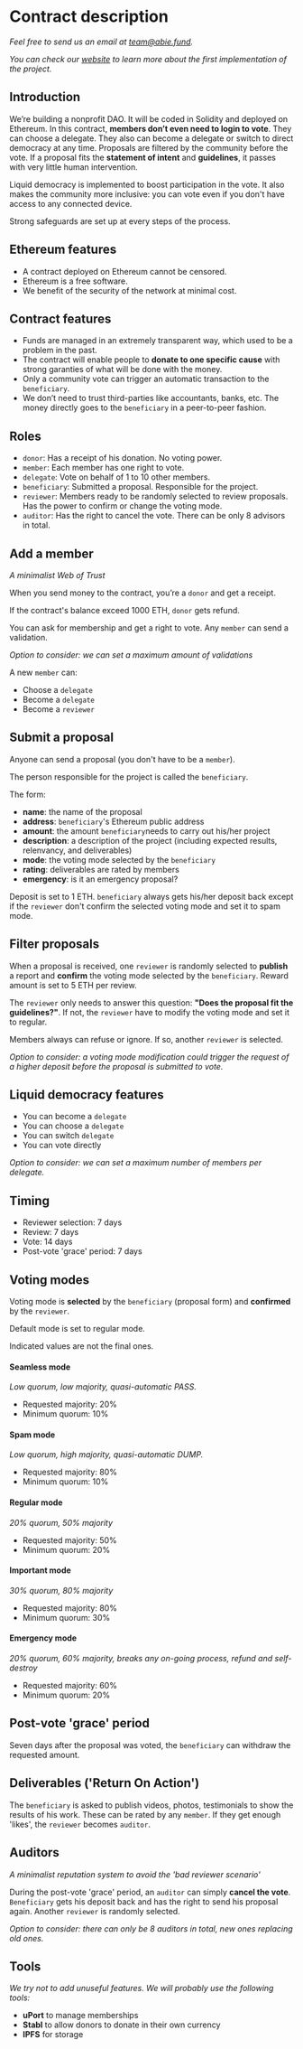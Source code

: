 # Contract description

*Feel free to send us an email at [team@abie.fund](mailto:team@abie.fund).*

*You can check our [website](http://abie.fund) to learn more about the first implementation of the project.*

## Introduction

We’re building a nonprofit DAO. It will be coded in Solidity and deployed on Ethereum. In this contract, **members don’t even need to login to vote**. They can choose a delegate. They also can become a delegate or switch to direct democracy at any time. Proposals are filtered by the community before the vote. If a proposal fits the **statement of intent** and **guidelines**, it passes with very little human intervention. 

Liquid democracy is implemented to boost participation in the vote. It also makes the community more inclusive: you can vote even if you don't have access to any connected device.

Strong safeguards are set up at every steps of the process.

## Ethereum features

* A contract deployed on Ethereum cannot be censored.
* Ethereum is a free software.
* We benefit of the security of the network at minimal cost.

## Contract features

* Funds are managed in an extremely transparent way, which used to be a problem in the past.
* The contract will enable people to **donate to one specific cause** with strong garanties of what will be done with the money.
* Only a community vote can trigger an automatic transaction to the `beneficiary`.
* We don’t need to trust third-parties like accountants, banks, etc. The money directly goes to the `beneficiary` in a peer-to-peer fashion.

## Roles

* `donor`: Has a receipt of his donation. No voting power.
* `member`: Each member has one right to vote.
* `delegate`: Vote on behalf of 1 to 10 other members.
* `beneficiary`: Submitted a proposal. Responsible for the project. 
* `reviewer`: Members ready to be randomly selected to review proposals. Has the power to confirm or change the voting mode. 
* `auditor`: Has the right to cancel the vote. There can be only 8 advisors in total. 

## Add a member

*A minimalist Web of Trust*

When you send money to the contract, you’re a `donor` and get a receipt.

If the contract's balance exceed 1000 ETH, `donor` gets refund.

You can ask for membership and get a right to vote. Any `member` can send a validation.

*Option to consider: we can set a maximum amount of validations*

A new `member` can:

* Choose a `delegate`
* Become a `delegate`
* Become a `reviewer`

## Submit a proposal

Anyone can send a proposal (you don't have to be a `member`).

The person responsible for the project is called the `beneficiary`.

The form:

* **name**: the name of the proposal
* **address**: `beneficiary`'s Ethereum public address
* **amount**: the amount `beneficiary`needs to carry out his/her project
* **description**: a description of the project (including expected results, relenvancy, and deliverables) 
* **mode**: the voting mode selected by the `beneficiary`
* **rating**: deliverables are rated by members
* **emergency**: is it an emergency proposal?

Deposit is set to 1 ETH. `beneficiary` always gets his/her deposit back except if the `reviewer` don't confirm the selected voting mode and set it to spam mode. 

## Filter proposals

When a proposal is received, one `reviewer` is randomly selected to **publish** a report and **confirm** the voting mode selected by the `beneficiary`. Reward amount is set to 5 ETH per review.

The `reviewer` only needs to answer this question: **"Does the proposal fit the guidelines?"**. If not, the `reviewer` have to modify the voting mode and set it to regular.

Members always can refuse or ignore. If so, another `reviewer` is selected.

*Option to consider: a voting mode modification could trigger the request of a higher deposit before the proposal is submitted to vote.*

## Liquid democracy features

* You can become a `delegate`
* You can choose a `delegate` 
* You can switch `delegate`
* You can vote directly

*Option to consider: we can set a maximum number of members per delegate.*

## Timing

* Reviewer selection: 7 days
* Review: 7 days
* Vote: 14 days
* Post-vote 'grace' period: 7 days

## Voting modes

Voting mode is **selected** by the `beneficiary` (proposal form) and **confirmed** by the `reviewer`.

Default mode is set to regular mode.

Indicated values are not the final ones.

#### Seamless mode

*Low quorum, low majority, quasi-automatic PASS.*

* Requested majority: 20%
* Minimum quorum: 10%

#### Spam mode

*Low quorum, high majority, quasi-automatic DUMP.*

* Requested majority: 80%
* Minimum quorum: 10%

#### Regular mode

*20% quorum, 50% majority*

* Requested majority: 50%
* Minimum quorum: 20%

#### Important mode

*30% quorum, 80% majority*

* Requested majority: 80%
* Minimum quorum: 30%

#### Emergency mode

*20% quorum, 60% majority, breaks any on-going process, refund and self-destroy*

* Requested majority: 60%
* Minimum quorum: 20%

## Post-vote 'grace' period

Seven days after the proposal was voted, the `beneficiary` can withdraw the requested amount.

## Deliverables ('Return On Action')

The `beneficiary` is asked to publish videos, photos, testimonials to show the results of his work. These can be rated by any `member`. If they get enough 'likes', the `reviewer` becomes `auditor`.

## Auditors

*A minimalist reputation system to avoid the 'bad reviewer scenario'*

During the post-vote 'grace' period, an `auditor` can simply **cancel the vote**. `Beneficiary` gets his deposit back and has the right to send his proposal again. Another `reviewer` is randomly selected.

*Option to consider: there can only be 8 auditors in total, new ones replacing old ones.*

## Tools

*We try not to add unuseful features. We will probably use the following tools:*

* **uPort** to manage memberships
* **Stabl** to allow donors to donate in their own currency
* **IPFS**  for storage

